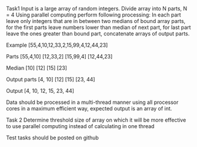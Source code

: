 Task1
Input is a large array of random integers.
Divide array into N parts, N = 4
Using parallel computing perform following processing: 
In each part leave only integers that are in between two medians of bound array parts,
for the first parts leave numbers lower than median of next part, for last part leave the ones greater than bound part, concatenate arrays of output parts.

Example
[55,4,10,12,33,2,15,99,4,12,44,23]

Parts
[55,4,10] [12,33,2] [15,99,4] [12,44,23]

Median
[10] [12] [15] [23]

Output parts
[4, 10] [12] [15] [23, 44]

Output
[4, 10, 12, 15, 23, 44]

Data should be processed in a multi-thread manner using all processor cores in a maximum efficient way, expected output is an array of int.

Task 2
Determine threshold size of array on which it will be more effective to use parallel computing instead of calculating in one thread

Test tasks should be posted on github